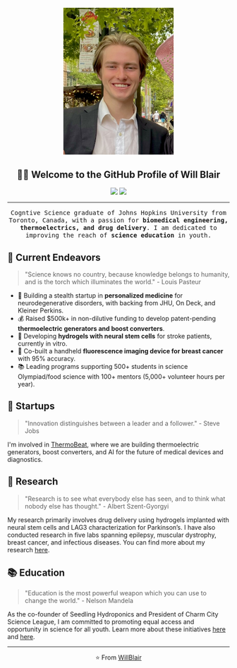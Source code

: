 <p align="center">
  <img src="https://github.com/willblair0708/willblair0708/blob/main/profile/profile.jpg" width="250" />
</p>

<h2 align="center">👋🔬 Welcome to the GitHub Profile of Will Blair</h2>
<p align="center">
  <a href="https://willjblair.com"><img src="https://img.shields.io/badge/Portfolio-%230077B5.svg?&style=for-the-badge&logoColor=white"/></a>
  <a href="mailto:william.blair0708@gmail.com"><img src="https://img.shields.io/badge/Email-%23D14836.svg?&style=for-the-badge&logo=Gmail&logoColor=white"/></a>
</p>

---

<p align="center">
  <samp>
    Cogntive Science graduate of Johns Hopkins University from Toronto, Canada, with a passion for <strong>biomedical engineering, thermoelectrics, and drug delivery</strong>. I am dedicated to improving the reach of <strong>science education</strong> in youth.
  </samp>
</p>

## 🚀 Current Endeavors

> "Science knows no country, because knowledge belongs to humanity, and is the torch which illuminates the world." - Louis Pasteur

- 🔬 Building a stealth startup in **personalized medicine** for neurodegenerative disorders, with backing from JHU, On Deck, and Kleiner Perkins.
- 💰 Raised $500k+ in non-dilutive funding to develop patent-pending **thermoelectric generators and boost converters**.
- 🧫 Developing **hydrogels with neural stem cells** for stroke patients, currently in vitro.
- 🌈 Co-built a handheld **fluorescence imaging device for breast cancer** with 95% accuracy.
- 📚 Leading programs supporting 500+ students in science Olympiad/food science with 100+ mentors (5,000+ volunteer hours per year).

## 💼 Startups

> "Innovation distinguishes between a leader and a follower." - Steve Jobs

I'm involved in [ThermoBeat](http://www.thermobeat.com), where we are building thermoelectric generators, boost converters, and AI for the future of medical devices and diagnostics.

## 🧪 Research

> "Research is to see what everybody else has seen, and to think what nobody else has thought." - Albert Szent-Gyorgyi

My research primarily involves drug delivery using hydrogels implanted with neural stem cells and LAG3 characterization for Parkinson’s. I have also conducted research in five labs spanning epilepsy, muscular dystrophy, breast cancer, and infectious diseases. You can find more about my research [here](https://willjblair.com/portfolio).

## 📚 Education 

> "Education is the most powerful weapon which you can use to change the world." - Nelson Mandela

As the co-founder of Seedling Hydroponics and President of Charm City Science League, I am committed to promoting equal access and opportunity in science for all youth. Learn more about these initiatives [here](http://seedlinghydroponic.com) and [here](http://bit.ly/3InhW4u).

---

<p align="center">
  ⭐️ From <a href="https://github.com/willblair0708">WillBlair</a>
</p>
